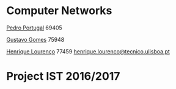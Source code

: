 # Computer Networks

[Pedro Portugal](https://github.com/Minhoka) 69405

[Gustavo Gomes](https://github.com/gus-gomes) 75948

[Henrique Lourenço](https://github.com/henrique93) 77459 henrique.lourenco@tecnico.ulisboa.pt

# Project IST 2016/2017
